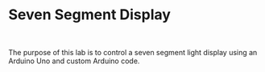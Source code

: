 <h1>Seven Segment Display</h1>
<br>
<p>
  The purpose of this lab is to control a seven segment light display using an Arduino Uno and custom Arduino code.
</p>

